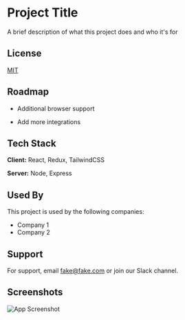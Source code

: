 
# Project Title

A brief description of what this project does and who it's for


## License

[MIT](https://choosealicense.com/licenses/mit/)


## Roadmap

- Additional browser support

- Add more integrations


## Tech Stack

**Client:** React, Redux, TailwindCSS

**Server:** Node, Express


## Used By

This project is used by the following companies:

- Company 1
- Company 2


## Support

For support, email fake@fake.com or join our Slack channel.


## Screenshots

![App Screenshot](https://via.placeholder.com/468x300?text=App+Screenshot+Here)
